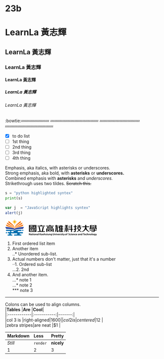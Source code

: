 # 23b
# LearnLa 黃志輝
## LearnLa 黃志輝
### LearnLa 黃志輝
#### LearnLa 黃志輝
##### LearnLa 黃志輝
###### LearnLa 黃志輝

:bowtie::zzz::zzz::zzz::zzz::zzz::zzz::zzz:
:zzz::zzz::zzz::zzz::zzz::zzz::zzz::zzz::zzz::zzz::zzz::zzz:
:zzz::zzz::zzz::zzz::zzz::zzz::zzz::zzz::zzz::zzz:
:zzz::zzz::zzz::zzz::zzz::zzz::zzz::zzz::zzz::zzz::zzz::zzz:
- [x] to do list
- [ ] 1st thing
- [ ] 2nd thing
- [ ] 3rd thing
- [ ] 4th thing

Emphasis, aka italics, with asterisks or underscores.   
Strong emphasis, aka bold, with **asterisks** or **underscores.**   
Combined emphasis with **asterisks** and *underscores.*     
Strikethrough uses two tildes. ~~Scratch this.~~  
  
```python
s = "python highlighted syntex"
print(s)
```

```js
var j  = "JavaScript highlights syntex"
alert(j)
```
![nkust](logo.png "高科大")


1. First ordered list item  
2. Another item  
..* Unordered sub-list.  
3. Actual numbers don't matter, just that it's a number  
 ··1. Ordered sub-list  
 ...2. 2nd  
4. And another item.  
 ...* note 1  
 ...* note 2  
 *** note 3  

---
Colons can be used to align columns.  
 |**Tables**   |**Are**      |**Cool**|  
|:------------|:-----------:|-------:|  
|col 3 is     |right-aligned|$1600   |  
|col 2 is     |centered     |$12     |  
|zebra stripes|are neat     |$1      |  


 |**Markdown**   |**Less**      |**Pretty**|  
|:------------|:-----------|:-------|  
|*Still*     |`render`|**nicely**   |  
|1     |2     |3     |  


